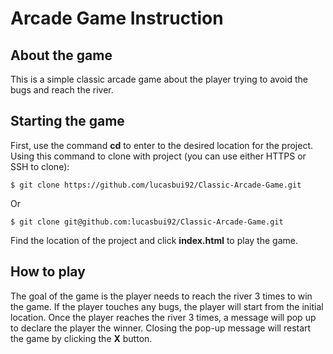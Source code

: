 # Arcade Game Instruction

## About the game
This is a simple classic arcade game about the player trying to avoid the bugs and reach the river. 

## Starting the game
First, use the command **cd** to enter to the desired location for the project. Using this command to clone with project (you can use either HTTPS or SSH to clone):

    $ git clone https://github.com/lucasbui92/Classic-Arcade-Game.git
Or

    $ git clone git@github.com:lucasbui92/Classic-Arcade-Game.git
Find the location of the project and click **index.html** to play the game.

## How to play
The goal of the game is the player needs to reach the river 3 times to win the game. If the player touches any bugs, the player will start from the initial location. Once the player reaches the river 3 times, a message will pop up to declare the player the winner. Closing the pop-up message will restart the game by clicking the **X** button.
